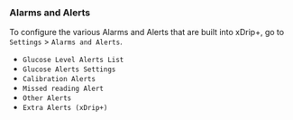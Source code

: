 ### Alarms and Alerts

To configure the various Alarms and Alerts that are built into xDrip+, go to `Settings` > `Alarms and Alerts`.
* `Glucose Level Alerts List`
* `Glucose Alerts Settings`
* `Calibration Alerts`
* `Missed reading Alert`
* `Other Alerts`
* `Extra Alerts (xDrip+)`
